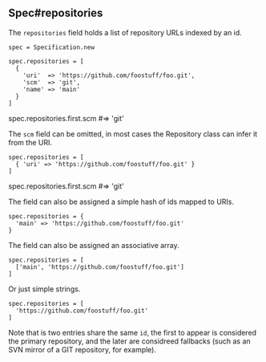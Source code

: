 ## Spec#repositories

The `repositories` field holds a list of repository URLs indexed by an id.

    spec = Specification.new

    spec.repositories = [
      {
        'uri'  => 'https://github.com/foostuff/foo.git',
        'scm'  => 'git',
        'name' => 'main'
      }
    ]

   spec.repositories.first.scm  #=> 'git'

The `scm` field can be omitted, in most cases the Repository class can infer
it from the URI.

    spec.repositories = [
      { 'uri' => 'https://github.com/foostuff/foo.git' }
    ]

   spec.repositories.first.scm  #=> 'git'

The field can also be assigned a simple hash of ids mapped to URIs.

    spec.repositories = {
      'main' => 'https://github.com/foostuff/foo.git'
    }

The field can also be assigned an associative array.

    spec.repositories = [
      ['main', 'https://github.com/foostuff/foo.git']
    ]

Or just simple strings.

    spec.repositories = [
      'https://github.com/foostuff/foo.git'
    ]

Note that is two entries share the same `id`, the first to appear is considered
the primary repository, and the later are considreed fallbacks (such as an SVN
mirror of a GIT repository, for example).

